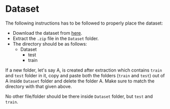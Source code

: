 # Dataset

The following instructions has to be followed to properly place the dataset:
- Download the dataset from [here]().
- Extract the `.zip` file in the `Dataset` folder.
- The directory should be as follows:
  - Dataset
    - test
    - train

If a new folder, let's say A, is created after extraction which contains `train` and `test` folder in it, copy and paste both the folders (`train` and `test`)
out of A inside `Dataset` folder and delete the folder A. Make sure to match the directory with that given above.

No other file/folder should be there inside `Dataset` folder, but `test` and `train`.
